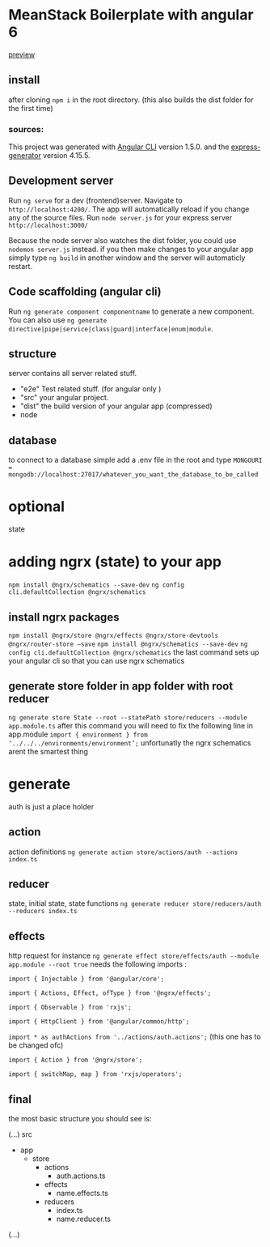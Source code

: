 # MeanStack Boilerplate with angular 6
[preview](https://boilerplate-preview.herokuapp.com/)
## install
after cloning `npm i` in the root directory.
(this also builds the dist folder for the first time)

### sources:
This project was generated with [Angular CLI](https://github.com/angular/angular-cli) version 1.5.0.
and the [express-generator](https://github.com/expressjs/generator) version 4.15.5.
## Development server

Run `ng serve` for a dev (frontend)server. Navigate to `http://localhost:4200/`. The app will automatically reload if you change any of the source files.
Run `node server.js` for your express server `http://localhost:3000/`

Because the node server also watches the dist folder, you could use `nodemon server.js` instead. if you then make changes to your angular app simply type `ng build` in another window and the server will automaticly restart.


## Code scaffolding (angular cli)

Run `ng generate component componentname` to generate a new component. You can also use `ng generate directive|pipe|service|class|guard|interface|enum|module`.

## structure
server contains all server related stuff.
 - "e2e"  Test related stuff. (for angular only )
 - "src" your angular project.
 - "dist" the build version of your angular app (compressed)
 - node

## database
to connect to a database simple add a .env file in the root and type `MONGOURI = mongodb://localhost:27017/whatever_you_want_the_database_to_be_called` 

# optional
state



# adding ngrx (state) to your app
`npm install @ngrx/schematics --save-dev`
`ng config cli.defaultCollection @ngrx/schematics`
## install ngrx packages
`npm install @ngrx/store @ngrx/effects @ngrx/store-devtools @ngrx/router-store –save`
`npm install @ngrx/schematics --save-dev`
`ng config cli.defaultCollection @ngrx/schematics`
the last command sets up your angular cli so that you can use ngrx schematics

## generate store folder in app folder with root reducer
`ng generate store State --root --statePath store/reducers --module app.module.ts`
after this command you will need to fix the following line in app.module
`import { environment } from ‘../../../environments/environment’;`
unfortunatly the ngrx schematics arent the smartest thing
# generate
auth is just a place holder
## action
action definitions
`ng generate action store/actions/auth --actions index.ts`
## reducer
state, initial state, state functions
`ng generate reducer store/reducers/auth --reducers index.ts`
## effects
http request for instance
`ng generate effect store/effects/auth --module app.module --root true`
needs the following imports : 

`import { Injectable } from '@angular/core';`

`import { Actions, Effect, ofType } from '@ngrx/effects';`

`import { Observable } from 'rxjs';`

`import { HttpClient } from '@angular/common/http';`

`import * as authActions from '../actions/auth.actions';` (this one has to be changed ofc)

`import { Action } from '@ngrx/store';`

`import { switchMap, map } from 'rxjs/operators';`

## final

the most basic structure you should see is:

(...)
src
 - app
     - store
        - actions
             - auth.actions.ts
        - effects
             - name.effects.ts
        - reducers
             - index.ts
             - name.reducer.ts

(...)